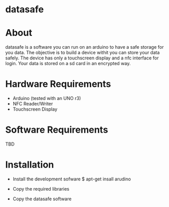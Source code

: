 datasafe
========

# About

datasafe is a software you can run on an arduino to have a safe storage for you data. 
The objective is to build a device withit you can store your data safely. 
The device has only a touchscreen display and a nfc interface for login. 
Your data is stored on a sd card in an encrypted way.


# Hardware Requirements

* Arduino (tested with an UNO r3)
* NFC Reader/Writer
* Touchscreen Display


# Software Requirements 

TBD


# Installation

* Install the development sofware
$ apt-get insall arudino

* Copy the required libraries
* Copy the datasafe software


